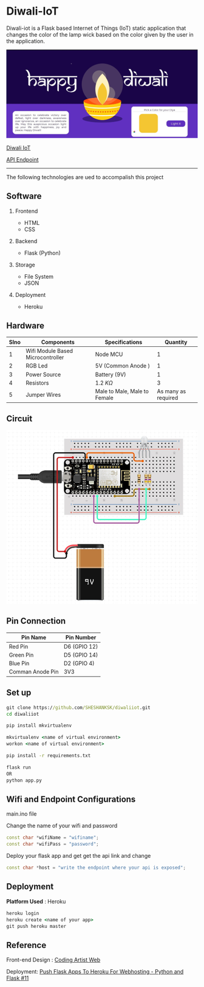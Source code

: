 # Diwali-IoT

Diwali-iot is a Flask based Internet of Things (IoT) static application that changes the color of the lamp wick based on the color given by the user in the application.

![image](website.jpg)

[Diwali IoT](https://diwaliiot.herokuapp.com/)

[API Endpoint](https://diwaliiot.herokuapp.com/api)

---

The following technologies are ued to accompalish this project

## Software

1. Frontend

   - HTML
   - CSS

2. Backend

   - Flask (Python)

3. Storage

   - File System
   - JSON

4. Deployment
   - Heroku

## Hardware

| Slno | Components                        | Specifications               | Quantity            |
| ---- | --------------------------------- | ---------------------------- | ------------------- |
| 1    | Wifi Module Based Microcontroller | Node MCU                     | 1                   |
| 2    | RGB Led                           | 5V (Common Anode )           | 1                   |
| 3    | Power Source                      | Battery (9V)                 | 1                   |
| 4    | Resistors                         | 1.2 $K\Omega$                | 3                   |
| 5    | Jumper Wires                      | Male to Male, Male to Female | As many as required |

## Circuit

![image](connection-diagram.jpg)

## Pin Connection

| Pin Name         | Pin Number   |
| ---------------- | ------------ |
| Red Pin          | D6 (GPIO 12) |
| Green Pin        | D5 (GPIO 14) |
| Blue Pin         | D2 (GPIO 4)  |
| Comman Anode Pin | 3V3          |

## Set up

```cmd
git clone https://github.com/SHESHANKSK/diwaliiot.git
cd diwaliiot

```

```cmd
pip install mkvirtualenv
```

```cmd
mkvirtualenv <name of virtual environment>
workon <name of virtual environment>
```

```cmd
pip install -r requirements.txt
```

```cmd
flask run
OR
python app.py
```

## Wifi and Endpoint Configurations

main.ino file

Change the name of your wifi and password

```cpp
const char *wifiName = "wifiname";
const char *wifiPass = "password";
```

Deploy your flask app and get get the api link and change

```cpp
const char *host = "write the endpoint where your api is exposed";
```

## Deployment

**Platform Used** : Heroku

```cmd
heroku login
heroku create <name of your app>
git push heroku master
```

## Reference

Front-end Design : [Coding Artist Web](https://codingartistweb.com/2021/11/diya-css-animation-diwali-special/)

Deployment: [Push Flask Apps To Heroku For Webhosting - Python and Flask #11](https://youtu.be/Li0Abz-KT78)
